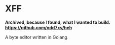 # XFF

**Archived, because I found, what I wanted to build. <https://github.com/ndd7xv/heh>**

A byte editor written in Golang.

